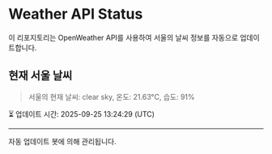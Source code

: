 
# Weather API Status

이 리포지토리는 OpenWeather API를 사용하여 서울의 날씨 정보를 자동으로 업데이트합니다.

## 현재 서울 날씨
> 서울의 현재 날씨: clear sky, 온도: 21.63°C, 습도: 91%

⏳ 업데이트 시간: 2025-09-25 13:24:29 (UTC)

---
자동 업데이트 봇에 의해 관리됩니다.
